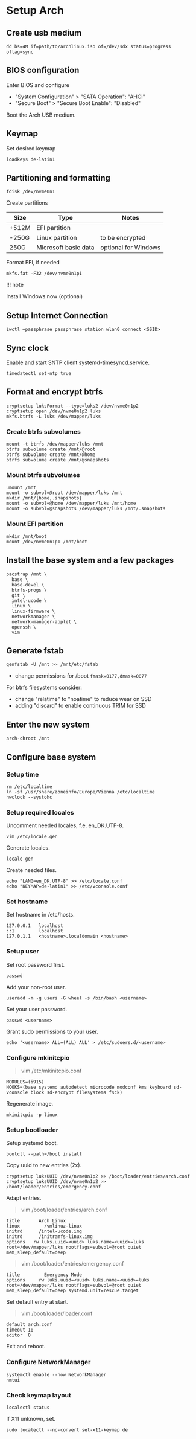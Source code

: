 <!-- markdownlint-disable MD013 -->
<!-- markdownlint-disable MD033 -->
<!-- markdownlint-disable MD046 -->

# Setup Arch

## Create usb medium

```shell
dd bs=4M if=path/to/archlinux.iso of=/dev/sdx status=progress oflag=sync
```

## BIOS configuration

Enter BIOS and configure

- "System Configuration" > "SATA Operation": "AHCI"
- "Secure Boot" > "Secure Boot Enable": "Disabled"

Boot the Arch USB medium.

## Keymap

Set desired keymap

```shell
loadkeys de-latin1
```

## Partitioning and formatting

```shell
fdisk /dev/nvme0n1
```

Create partitions

| Size  | Type                 | Notes                |
| ----- | -------------------- | -------------------- |
| +512M | EFI partition        |                      |
| -250G | Linux partition      | to be encrypted      |
| 250G  | Microsoft basic data | optional for Windows |

Format EFI, if needed

```shell
mkfs.fat -F32 /dev/nvme0n1p1
```

!!! note

Install Windows now (optional)

## Setup Internet Connection

```shell
iwctl –passphrase passphrase station wlan0 connect <SSID>
```

## Sync clock

Enable and start SNTP client systemd-timesyncd.service.

```shell
timedatectl set-ntp true
```

## Format and encrypt btrfs

```shell
cryptsetup luksFormat --type=luks2 /dev/nvme0n1p2
cryptsetup open /dev/nvme0n1p2 luks
mkfs.btrfs -L luks /dev/mapper/luks
```

### Create btrfs subvolumes

```shell
mount -t btrfs /dev/mapper/luks /mnt
btrfs subvolume create /mnt/@root
btrfs subvolume create /mnt/@home
btrfs subvolume create /mnt/@snapshots
```

### Mount btrfs subvolumes

```shell
umount /mnt
mount -o subvol=@root /dev/mapper/luks /mnt
mkdir /mnt/{home,.snapshots}
mount -o subvol=@home /dev/mapper/luks /mnt/home
mount -o subvol=@snapshots /dev/mapper/luks /mnt/.snapshots
```

### Mount EFI partition

```shell
mkdir /mnt/boot
mount /dev/nvme0n1p1 /mnt/boot
```

## Install the base system and a few packages

```shell
pacstrap /mnt \
  base \
  base-devel \
  btrfs-progs \
  git \
  intel-ucode \
  linux \
  linux-firmware \
  networkmanager \
  network-manager-applet \
  openssh \
  vim
```

## Generate fstab

```shell
genfstab -U /mnt >> /mnt/etc/fstab
```

- change permissions for /boot `fmask=0177,dmask=0077`

For btrfs filesystems consider:

- change "relatime" to "noatime" to reduce wear on SSD
- adding "discard" to enable continuous TRIM for SSD

## Enter the new system

```shell
arch-chroot /mnt
```

## Configure base system

### Setup time

```shell
rm /etc/localtime
ln -sf /usr/share/zoneinfo/Europe/Vienna /etc/localtime
hwclock --systohc
```

### Setup required locales

Uncomment needed locales, f.e. en_DK.UTF-8.

```shell
vim /etc/locale.gen
```

Generate locales.

```shell
locale-gen
```

Create needed files.

```shell
echo "LANG=en_DK.UTF-8" >> /etc/locale.conf
echo "KEYMAP=de-latin1" >> /etc/vconsole.conf
```

### Set hostname

Set hostname in /etc/hosts.

```shell
127.0.0.1   localhost
::1         localhost
127.0.1.1   <hostname>.localdomain <hostname>
```

### Setup user

Set root password first.

```shell
passwd
```

Add your non-root user.

```shell
useradd -m -g users -G wheel -s /bin/bash <username>
```

Set your user password.

```shell
passwd <username>
```

Grant sudo permissions to your user.

```shell
echo '<username> ALL=(ALL) ALL' > /etc/sudoers.d/<username>
```

### Configure mkinitcpio

> vim /etc/mkinitcpio.conf

```shell
MODULES=(i915)
HOOKS=(base systemd autodetect microcode modconf kms keyboard sd-vconsole block sd-encrypt filesystems fsck)
```

Regenerate image.

```shell
mkinitcpio -p linux
```

### Setup bootloader

Setup systemd boot.

```shell
bootctl --path=/boot install
```

Copy uuid to new entries (2x).

```shell
cryptsetup luksUUID /dev/nvme0n1p2 >> /boot/loader/entries/arch.conf
cryptsetup luksUUID /dev/nvme0n1p2 >> /boot/loader/entries/emergency.conf
```

Adapt entries.

> vim /boot/loader/entries/arch.conf

```shell
title       Arch Linux
linux         /vmlinuz-linux
initrd      /intel-ucode.img
initrd      /initramfs-linux.img
options   rw luks.uuid=<uuid> luks.name=<uuid>=luks root=/dev/mapper/luks rootflags=subvol=@root quiet mem_sleep_default=deep
```

> vim /boot/loader/entries/emergency.conf

```shell
title         Emergency Mode
options     rw luks.uuid=<uuid> luks.name=<uuid>=luks root=/dev/mapper/luks rootflags=subvol=@root quiet mem_sleep_default=deep systemd.unit=rescue.target
```

Set default entry at start.

> vim /boot/loader/loader.conf

```shell
default arch.conf
timeout 10
editor  0
```

Exit and reboot.

### Configure NetworkManager

```shell
systemctl enable --now NetworkManager
nmtui
```

### Check keymap layout

```shell
localectl status
```

If X11 unknown, set.

```shell
sudo localectl --no-convert set-x11-keymap de
```
